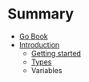# Summary

* [Go Book](README.md)
* [Introduction](Introduction)
   * [Getting started](Introduction/getting_started.md)
   * [Types](Introduction/types.md)
   * Variables

